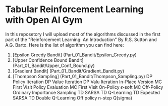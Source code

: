 # Tabular Reinforcement Learning with Open AI Gym 
In this reposetory I will upload most of the algorithms discussed in the first part of the "Reinforcement Learning: An Introduction" By R.S. Sutton and A.G. Barto. Here is the list of algorithm you can find here:
1. [Epsilon Greedy Bandit] (Part_01_Bandit/Epsilon_Greedy.py)
2. [Upper Confidence Bound Bandit] (Part_01_Bandit/Upper_Conf_Bound.py)
3. [Gradient Bandit] (Part_01_Bandit/Gradient_Bandit.py)
4. [Thompson Sampling] (Part_01_Bandit/Thompson_Sampling.py)
 DP Policy Iteration 
 DP Value Iteration 
 DP Valu Iteration In-Place Version 
 MC First Visit Policy Evaluation 
 MC First Visit On-Policy $\epsilon$-soft 
 MC Off-Policy Ordinary Importance Sampling 
 TD SARSA 
 TD Q-Learning 
 TD Expected SARSA 
 TD Double Q-Learning 
 Off policy n-step Q(sigma)
